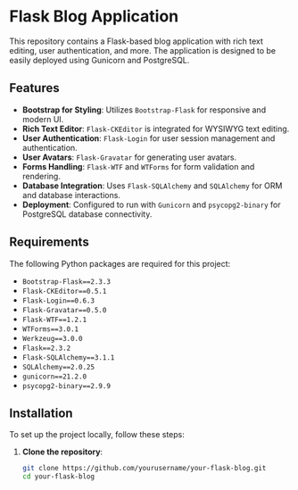 # Flask Blog Application

This repository contains a Flask-based blog application with rich text editing, user authentication, and more. The application is designed to be easily deployed using Gunicorn and PostgreSQL.

## Features

- **Bootstrap for Styling**: Utilizes `Bootstrap-Flask` for responsive and modern UI.
- **Rich Text Editor**: `Flask-CKEditor` is integrated for WYSIWYG text editing.
- **User Authentication**: `Flask-Login` for user session management and authentication.
- **User Avatars**: `Flask-Gravatar` for generating user avatars.
- **Forms Handling**: `Flask-WTF` and `WTForms` for form validation and rendering.
- **Database Integration**: Uses `Flask-SQLAlchemy` and `SQLAlchemy` for ORM and database interactions.
- **Deployment**: Configured to run with `Gunicorn` and `psycopg2-binary` for PostgreSQL database connectivity.

## Requirements

The following Python packages are required for this project:

- `Bootstrap-Flask==2.3.3`
- `Flask-CKEditor==0.5.1`
- `Flask-Login==0.6.3`
- `Flask-Gravatar==0.5.0`
- `Flask-WTF==1.2.1`
- `WTForms==3.0.1`
- `Werkzeug==3.0.0`
- `Flask==2.3.2`
- `Flask-SQLAlchemy==3.1.1`
- `SQLAlchemy==2.0.25`
- `gunicorn==21.2.0`
- `psycopg2-binary==2.9.9`

## Installation

To set up the project locally, follow these steps:

1. **Clone the repository**:
   ```sh
   git clone https://github.com/yourusername/your-flask-blog.git
   cd your-flask-blog
